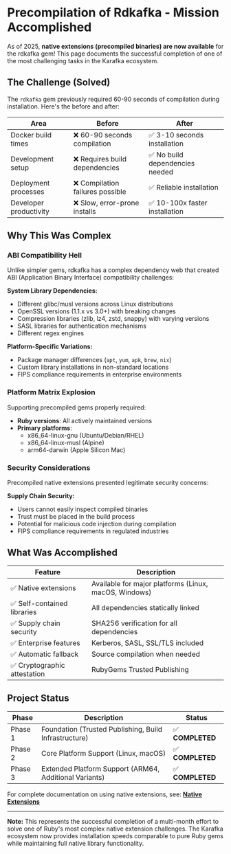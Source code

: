 # Precompilation of Rdkafka - Mission Accomplished

As of 2025, **native extensions (precompiled binaries) are now available** for the rdkafka gem! This page documents the successful completion of one of the most challenging tasks in the Karafka ecosystem.

## The Challenge (Solved)

The `rdkafka` gem previously required 60-90 seconds of compilation during installation. Here's the before and after:

| Area | Before | After |
|------|--------|-------|
| Docker build times | ❌ 60-90 seconds compilation | ✅ 3-10 seconds installation |
| Development setup | ❌ Requires build dependencies | ✅ No build dependencies needed |
| Deployment processes | ❌ Compilation failures possible | ✅ Reliable installation |
| Developer productivity | ❌ Slow, error-prone installs | ✅ 10-100x faster installation |

## Why This Was Complex

### ABI Compatibility Hell

Unlike simpler gems, rdkafka has a complex dependency web that created ABI (Application Binary Interface) compatibility challenges:

**System Library Dependencies:**

- Different glibc/musl versions across Linux distributions
- OpenSSL versions (1.1.x vs 3.0+) with breaking changes
- Compression libraries (zlib, lz4, zstd, snappy) with varying versions
- SASL libraries for authentication mechanisms
- Different regex engines

**Platform-Specific Variations:**

- Package manager differences (`apt`, `yum`, `apk`, `brew`, `nix`)
- Custom library installations in non-standard locations
- FIPS compliance requirements in enterprise environments

### Platform Matrix Explosion

Supporting precompiled gems properly required:

- **Ruby versions**: All actively maintained versions
- **Primary platforms**: 
    - x86_64-linux-gnu (Ubuntu/Debian/RHEL)
    - x86_64-linux-musl (Alpine)
    - arm64-darwin (Apple Silicon Mac)

### Security Considerations

Precompiled native extensions presented legitimate security concerns:

**Supply Chain Security:**

- Users cannot easily inspect compiled binaries
- Trust must be placed in the build process
- Potential for malicious code injection during compilation
- FIPS compliance requirements in regulated industries

## What Was Accomplished

| Feature | Description |
|---------|-------------|
| ✅ Native extensions | Available for major platforms (Linux, macOS, Windows) |
| ✅ Self-contained libraries | All dependencies statically linked |
| ✅ Supply chain security | SHA256 verification for all dependencies |
| ✅ Enterprise features | Kerberos, SASL, SSL/TLS included |
| ✅ Automatic fallback | Source compilation when needed |
| ✅ Cryptographic attestation | RubyGems Trusted Publishing |

## Project Status

| Phase | Description | Status |
|-------|-------------|--------|
| Phase 1 | Foundation (Trusted Publishing, Build Infrastructure) | ✅ **COMPLETED** |
| Phase 2 | Core Platform Support (Linux, macOS) | ✅ **COMPLETED** |
| Phase 3 | Extended Platform Support (ARM64, Additional Variants) | ✅ **COMPLETED** |

For complete documentation on using native extensions, see: **[Native Extensions](Development-Native-Extensions)**

---

**Note:** This represents the successful completion of a multi-month effort to solve one of Ruby's most complex native extension challenges. The Karafka ecosystem now provides installation speeds comparable to pure Ruby gems while maintaining full native library functionality.
